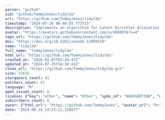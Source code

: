 ```yaml
---
parser: "github"
uid: "github/TommyJones/tidylda"
url: "https://github.com/TommyJones/tidylda"
timestamp: "2024-07-28 00:40:55.773715"
description: "Implements an algorithim for Latent Dirichlet Allocation using style conventions from the [tidyverse](https://style.tidyverse.org/) and [tidymodels](https://tidymodels.github.io/model-implementation-principles/index.html). "
avatar: "https://avatars.githubusercontent.com/u/4990978?v=4"
repo_url: "https://github.com/TommyJones/tidylda"
doi: "https://doi.org/10.5281/zenodo.12809519"
name: "tidylda"
full_name: "TommyJones/tidylda"
html_url: "https://github.com/TommyJones/tidylda"
created_at: "2020-01-07T03:20:47Z"
updated_at: "2024-07-25T16:34:41Z"
clone_url: "https://github.com/TommyJones/tidylda.git"
size: 53635
stargazers_count: 41
watchers_count: 41
language: "R"
open_issues_count: 8
license: {"key": "other", "name": "Other", "spdx_id": "NOASSERTION", "url": null, "node_id": "MDc6TGljZW5zZTA="}
subscribers_count: 6
owner: {"html_url": "https://github.com/TommyJones", "avatar_url": "https://avatars.githubusercontent.com/u/4990978?v=4", "login": "TommyJones", "type": "User"}
date: "2024-08-24 14:23:11.328877"
---
```

